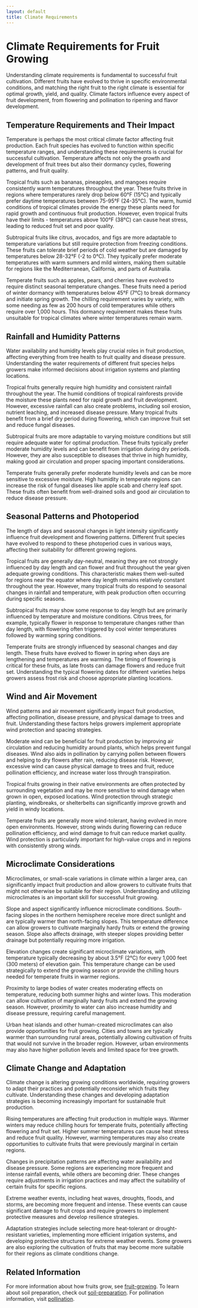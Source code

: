 ```yaml
---
layout: default
title: Climate Requirements
---
```


# Climate Requirements for Fruit Growing

Understanding climate requirements is fundamental to successful fruit cultivation. Different fruits have evolved to thrive in specific environmental conditions, and matching the right fruit to the right climate is essential for optimal growth, yield, and quality. Climate factors influence every aspect of fruit development, from flowering and pollination to ripening and flavor development.

## Temperature Requirements and Their Impact

Temperature is perhaps the most critical climate factor affecting fruit production. Each fruit species has evolved to function within specific temperature ranges, and understanding these requirements is crucial for successful cultivation. Temperature affects not only the growth and development of fruit trees but also their dormancy cycles, flowering patterns, and fruit quality.

Tropical fruits such as bananas, pineapples, and mangoes require consistently warm temperatures throughout the year. These fruits thrive in regions where temperatures rarely drop below 60°F (15°C) and typically prefer daytime temperatures between 75-95°F (24-35°C). The warm, humid conditions of tropical climates provide the energy these plants need for rapid growth and continuous fruit production. However, even tropical fruits have their limits - temperatures above 100°F (38°C) can cause heat stress, leading to reduced fruit set and poor quality.

Subtropical fruits like citrus, avocados, and figs are more adaptable to temperature variations but still require protection from freezing conditions. These fruits can tolerate brief periods of cold weather but are damaged by temperatures below 28-32°F (-2 to 0°C). They typically prefer moderate temperatures with warm summers and mild winters, making them suitable for regions like the Mediterranean, California, and parts of Australia.

Temperate fruits such as apples, pears, and cherries have evolved to require distinct seasonal temperature changes. These fruits need a period of winter dormancy with temperatures below 45°F (7°C) to break dormancy and initiate spring growth. The chilling requirement varies by variety, with some needing as few as 200 hours of cold temperatures while others require over 1,000 hours. This dormancy requirement makes these fruits unsuitable for tropical climates where winter temperatures remain warm.

## Rainfall and Humidity Patterns

Water availability and humidity levels play crucial roles in fruit production, affecting everything from tree health to fruit quality and disease pressure. Understanding the water requirements of different fruit species helps growers make informed decisions about irrigation systems and planting locations.

Tropical fruits generally require high humidity and consistent rainfall throughout the year. The humid conditions of tropical rainforests provide the moisture these plants need for rapid growth and fruit development. However, excessive rainfall can also create problems, including soil erosion, nutrient leaching, and increased disease pressure. Many tropical fruits benefit from a brief dry period during flowering, which can improve fruit set and reduce fungal diseases.

Subtropical fruits are more adaptable to varying moisture conditions but still require adequate water for optimal production. These fruits typically prefer moderate humidity levels and can benefit from irrigation during dry periods. However, they are also susceptible to diseases that thrive in high humidity, making good air circulation and proper spacing important considerations.

Temperate fruits generally prefer moderate humidity levels and can be more sensitive to excessive moisture. High humidity in temperate regions can increase the risk of fungal diseases like apple scab and cherry leaf spot. These fruits often benefit from well-drained soils and good air circulation to reduce disease pressure.

## Seasonal Patterns and Photoperiod

The length of days and seasonal changes in light intensity significantly influence fruit development and flowering patterns. Different fruit species have evolved to respond to these photoperiod cues in various ways, affecting their suitability for different growing regions.

Tropical fruits are generally day-neutral, meaning they are not strongly influenced by day length and can flower and fruit throughout the year given adequate growing conditions. This characteristic makes them well-suited for regions near the equator where day length remains relatively constant throughout the year. However, many tropical fruits do respond to seasonal changes in rainfall and temperature, with peak production often occurring during specific seasons.

Subtropical fruits may show some response to day length but are primarily influenced by temperature and moisture conditions. Citrus trees, for example, typically flower in response to temperature changes rather than day length, with flowering often triggered by cool winter temperatures followed by warming spring conditions.

Temperate fruits are strongly influenced by seasonal changes and day length. These fruits have evolved to flower in spring when days are lengthening and temperatures are warming. The timing of flowering is critical for these fruits, as late frosts can damage flowers and reduce fruit set. Understanding the typical flowering dates for different varieties helps growers assess frost risk and choose appropriate planting locations.

## Wind and Air Movement

Wind patterns and air movement significantly impact fruit production, affecting pollination, disease pressure, and physical damage to trees and fruit. Understanding these factors helps growers implement appropriate wind protection and spacing strategies.

Moderate wind can be beneficial for fruit production by improving air circulation and reducing humidity around plants, which helps prevent fungal diseases. Wind also aids in pollination by carrying pollen between flowers and helping to dry flowers after rain, reducing disease risk. However, excessive wind can cause physical damage to trees and fruit, reduce pollination efficiency, and increase water loss through transpiration.

Tropical fruits growing in their native environments are often protected by surrounding vegetation and may be more sensitive to wind damage when grown in open, exposed locations. Wind protection through strategic planting, windbreaks, or shelterbelts can significantly improve growth and yield in windy locations.

Temperate fruits are generally more wind-tolerant, having evolved in more open environments. However, strong winds during flowering can reduce pollination efficiency, and wind damage to fruit can reduce market quality. Wind protection is particularly important for high-value crops and in regions with consistently strong winds.

## Microclimate Considerations

Microclimates, or small-scale variations in climate within a larger area, can significantly impact fruit production and allow growers to cultivate fruits that might not otherwise be suitable for their region. Understanding and utilizing microclimates is an important skill for successful fruit growing.

Slope and aspect significantly influence microclimate conditions. South-facing slopes in the northern hemisphere receive more direct sunlight and are typically warmer than north-facing slopes. This temperature difference can allow growers to cultivate marginally hardy fruits or extend the growing season. Slope also affects drainage, with steeper slopes providing better drainage but potentially requiring more irrigation.

Elevation changes create significant microclimate variations, with temperature typically decreasing by about 3.5°F (2°C) for every 1,000 feet (300 meters) of elevation gain. This temperature change can be used strategically to extend the growing season or provide the chilling hours needed for temperate fruits in warmer regions.

Proximity to large bodies of water creates moderating effects on temperature, reducing both summer highs and winter lows. This moderation can allow cultivation of marginally hardy fruits and extend the growing season. However, proximity to water can also increase humidity and disease pressure, requiring careful management.

Urban heat islands and other human-created microclimates can also provide opportunities for fruit growing. Cities and towns are typically warmer than surrounding rural areas, potentially allowing cultivation of fruits that would not survive in the broader region. However, urban environments may also have higher pollution levels and limited space for tree growth.

## Climate Change and Adaptation

Climate change is altering growing conditions worldwide, requiring growers to adapt their practices and potentially reconsider which fruits they cultivate. Understanding these changes and developing adaptation strategies is becoming increasingly important for sustainable fruit production.

Rising temperatures are affecting fruit production in multiple ways. Warmer winters may reduce chilling hours for temperate fruits, potentially affecting flowering and fruit set. Higher summer temperatures can cause heat stress and reduce fruit quality. However, warming temperatures may also create opportunities to cultivate fruits that were previously marginal in certain regions.

Changes in precipitation patterns are affecting water availability and disease pressure. Some regions are experiencing more frequent and intense rainfall events, while others are becoming drier. These changes require adjustments in irrigation practices and may affect the suitability of certain fruits for specific regions.

Extreme weather events, including heat waves, droughts, floods, and storms, are becoming more frequent and intense. These events can cause significant damage to fruit crops and require growers to implement protective measures and develop resilience strategies.

Adaptation strategies include selecting more heat-tolerant or drought-resistant varieties, implementing more efficient irrigation systems, and developing protective structures for extreme weather events. Some growers are also exploring the cultivation of fruits that may become more suitable for their regions as climate conditions change.

## Related Information

For more information about how fruits grow, see [fruit-growing](fruit-growing.md). To learn about soil preparation, check out [soil-preparation](soil-preparation.md). For pollination information, visit [pollination](pollination.md).
